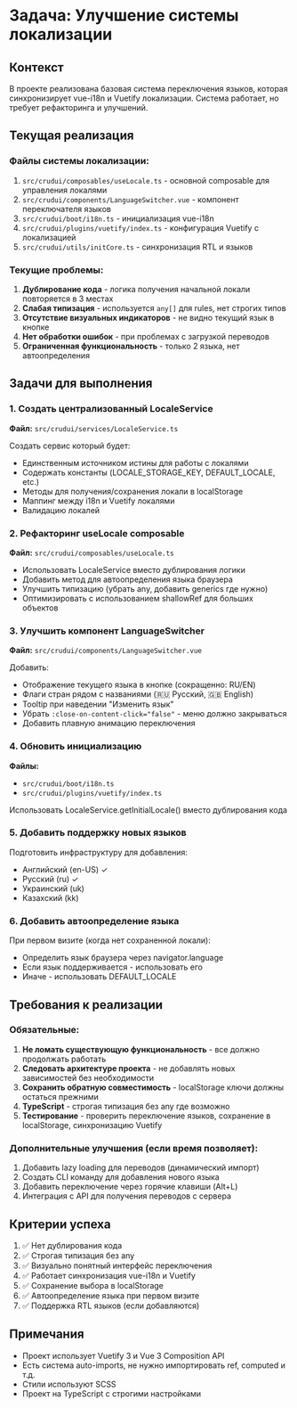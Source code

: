 # Задача: Улучшение системы локализации

## Контекст
В проекте реализована базовая система переключения языков, которая синхронизирует vue-i18n и Vuetify локализации. Система работает, но требует рефакторинга и улучшений.

## Текущая реализация

### Файлы системы локализации:
1. `src/crudui/composables/useLocale.ts` - основной composable для управления локалями
2. `src/crudui/components/LanguageSwitcher.vue` - компонент переключателя языков
3. `src/crudui/boot/i18n.ts` - инициализация vue-i18n
4. `src/crudui/plugins/vuetify/index.ts` - конфигурация Vuetify с локализацией
5. `src/crudui/utils/initCore.ts` - синхронизация RTL и языков

### Текущие проблемы:
1. **Дублирование кода** - логика получения начальной локали повторяется в 3 местах
2. **Слабая типизация** - используется `any[]` для rules, нет строгих типов
3. **Отсутствие визуальных индикаторов** - не видно текущий язык в кнопке
4. **Нет обработки ошибок** - при проблемах с загрузкой переводов
5. **Ограниченная функциональность** - только 2 языка, нет автоопределения

## Задачи для выполнения

### 1. Создать централизованный LocaleService
**Файл:** `src/crudui/services/LocaleService.ts`

Создать сервис который будет:
- Единственным источником истины для работы с локалями
- Содержать константы (LOCALE_STORAGE_KEY, DEFAULT_LOCALE, etc.)
- Методы для получения/сохранения локали в localStorage
- Маппинг между i18n и Vuetify локалями
- Валидацию локалей

### 2. Рефакторинг useLocale composable
**Файл:** `src/crudui/composables/useLocale.ts`

- Использовать LocaleService вместо дублирования логики
- Добавить метод для автоопределения языка браузера
- Улучшить типизацию (убрать any, добавить generics где нужно)
- Оптимизировать с использованием shallowRef для больших объектов

### 3. Улучшить компонент LanguageSwitcher
**Файл:** `src/crudui/components/LanguageSwitcher.vue`

Добавить:
- Отображение текущего языка в кнопке (сокращенно: RU/EN)
- Флаги стран рядом с названиями (🇷🇺 Русский, 🇬🇧 English)
- Tooltip при наведении "Изменить язык"
- Убрать `:close-on-content-click="false"` - меню должно закрываться
- Добавить плавную анимацию переключения

### 4. Обновить инициализацию
**Файлы:**
- `src/crudui/boot/i18n.ts`
- `src/crudui/plugins/vuetify/index.ts`

Использовать LocaleService.getInitialLocale() вместо дублирования кода

### 5. Добавить поддержку новых языков
Подготовить инфраструктуру для добавления:
- Английский (en-US) ✓
- Русский (ru) ✓
- Украинский (uk)
- Казахский (kk)

### 6. Добавить автоопределение языка
При первом визите (когда нет сохраненной локали):
- Определить язык браузера через navigator.language
- Если язык поддерживается - использовать его
- Иначе - использовать DEFAULT_LOCALE

## Требования к реализации

### Обязательные:
1. **Не ломать существующую функциональность** - все должно продолжать работать
2. **Следовать архитектуре проекта** - не добавлять новых зависимостей без необходимости
3. **Сохранить обратную совместимость** - localStorage ключи должны остаться прежними
4. **TypeScript** - строгая типизация без any где возможно
5. **Тестирование** - проверить переключение языков, сохранение в localStorage, синхронизацию Vuetify

### Дополнительные улучшения (если время позволяет):
1. Добавить lazy loading для переводов (динамический импорт)
2. Создать CLI команду для добавления нового языка
3. Добавить переключение через горячие клавиши (Alt+L)
4. Интеграция с API для получения переводов с сервера

## Критерии успеха
1. ✅ Нет дублирования кода
2. ✅ Строгая типизация без any
3. ✅ Визуально понятный интерфейс переключения
4. ✅ Работает синхронизация vue-i18n и Vuetify
5. ✅ Сохранение выбора в localStorage
6. ✅ Автоопределение языка при первом визите
7. ✅ Поддержка RTL языков (если добавляются)

## Примечания
- Проект использует Vuetify 3 и Vue 3 Composition API
- Есть система auto-imports, не нужно импортировать ref, computed и т.д.
- Стили используют SCSS
- Проект на TypeScript с строгими настройками